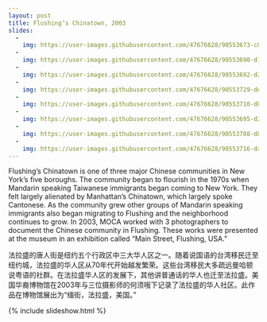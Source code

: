 ```yaml
---
layout: post
title: Flushing’s Chinatown, 2003
slides:
  -
    img: https://user-images.githubusercontent.com/47676628/90553673-c8cacd00-e162-11ea-9313-058c7b0a6b60.jpg
  -
    img: https://user-images.githubusercontent.com/47676628/90553690-d1230800-e162-11ea-9cfb-68b6e2a779a5.jpg
  -
    img: https://user-images.githubusercontent.com/47676628/90553692-d2543500-e162-11ea-8e98-0fd5ad15ffaf.jpg
  -
    img: https://user-images.githubusercontent.com/47676628/90553729-de3ff700-e162-11ea-8e3e-395ef0df7b34.jpg
  -
    img: https://user-images.githubusercontent.com/47676628/90553710-d8e2ac80-e162-11ea-8cb3-fa0b8e08255f.jpg
  -
    img: https://user-images.githubusercontent.com/47676628/90553695-d2eccb80-e162-11ea-98e1-6a3544afdbc6.jpg
  -
    img: https://user-images.githubusercontent.com/47676628/90553708-d84a1600-e162-11ea-867c-30f663cb263c.jpg
  -
    img: https://user-images.githubusercontent.com/47676628/90553716-da13d980-e162-11ea-9c97-de50ce7e85eb.jpg
---
```


Flushing’s Chinatown is one of three major Chinese communities in New York’s five boroughs.  The community began to flourish in the 1970s when Mandarin speaking Taiwanese immigrants began coming to New York.  They felt largely alienated by Manhattan’s Chinatown, which largely spoke Cantonese.  As the community grew other groups of Mandarin speaking immigrants also began migrating to Flushing and the neighborhood continues to grow.  In 2003, MOCA worked with 3 photographers to document the Chinese community in Flushing.  These works were presented at the museum in an exhibition called “Main Street, Flushing, USA.”

法拉盛的唐人街是纽约五个行政区中三大华人区之一。随着说国语的台湾移民迁至纽约城，法拉盛的华人区从70年代开始越发繁荣。这些台湾移民大多疏远曼哈顿说粤语的社群。在法拉盛华人区的发展下，其他讲普通话的华人也迁至法拉盛。美国华裔博物馆在2003年与三位摄影师的何须哦下记录了法拉盛的华人社区。此作品在博物馆展出为“缅街，法拉盛，美国。”

{% include slideshow.html %}
